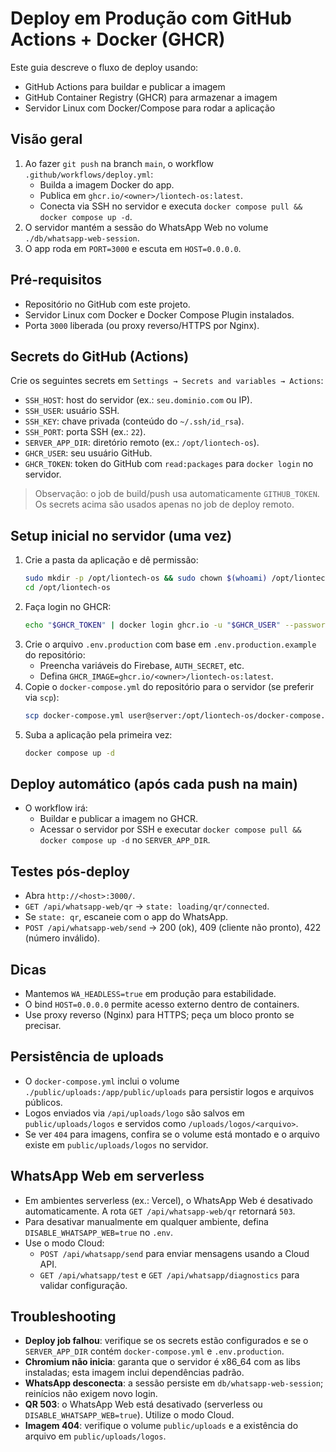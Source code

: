 # Deploy em Produção com GitHub Actions + Docker (GHCR)

Este guia descreve o fluxo de deploy usando:
- GitHub Actions para buildar e publicar a imagem
- GitHub Container Registry (GHCR) para armazenar a imagem
- Servidor Linux com Docker/Compose para rodar a aplicação

## Visão geral
1. Ao fazer `git push` na branch `main`, o workflow `.github/workflows/deploy.yml`:
   - Builda a imagem Docker do app.
   - Publica em `ghcr.io/<owner>/liontech-os:latest`.
   - Conecta via SSH no servidor e executa `docker compose pull && docker compose up -d`.
2. O servidor mantém a sessão do WhatsApp Web no volume `./db/whatsapp-web-session`.
3. O app roda em `PORT=3000` e escuta em `HOST=0.0.0.0`.

## Pré-requisitos
- Repositório no GitHub com este projeto.
- Servidor Linux com Docker e Docker Compose Plugin instalados.
- Porta `3000` liberada (ou proxy reverso/HTTPS por Nginx).

## Secrets do GitHub (Actions)
Crie os seguintes secrets em `Settings → Secrets and variables → Actions`:
- `SSH_HOST`: host do servidor (ex.: `seu.dominio.com` ou IP).
- `SSH_USER`: usuário SSH.
- `SSH_KEY`: chave privada (conteúdo do `~/.ssh/id_rsa`).
- `SSH_PORT`: porta SSH (ex.: `22`).
- `SERVER_APP_DIR`: diretório remoto (ex.: `/opt/liontech-os`).
- `GHCR_USER`: seu usuário GitHub.
- `GHCR_TOKEN`: token do GitHub com `read:packages` para `docker login` no servidor.

> Observação: o job de build/push usa automaticamente `GITHUB_TOKEN`. Os secrets acima são usados apenas no job de deploy remoto.

## Setup inicial no servidor (uma vez)
1. Crie a pasta da aplicação e dê permissão:
   ```bash
   sudo mkdir -p /opt/liontech-os && sudo chown $(whoami) /opt/liontech-os
   cd /opt/liontech-os
   ```
2. Faça login no GHCR:
   ```bash
   echo "$GHCR_TOKEN" | docker login ghcr.io -u "$GHCR_USER" --password-stdin
   ```
3. Crie o arquivo `.env.production` com base em `.env.production.example` do repositório:
   - Preencha variáveis do Firebase, `AUTH_SECRET`, etc.
   - Defina `GHCR_IMAGE=ghcr.io/<owner>/liontech-os:latest`.
4. Copie o `docker-compose.yml` do repositório para o servidor (se preferir via `scp`):
   ```bash
   scp docker-compose.yml user@server:/opt/liontech-os/docker-compose.yml
   ```
5. Suba a aplicação pela primeira vez:
   ```bash
   docker compose up -d
   ```

## Deploy automático (após cada push na main)
- O workflow irá:
  - Buildar e publicar a imagem no GHCR.
  - Acessar o servidor por SSH e executar `docker compose pull && docker compose up -d` no `SERVER_APP_DIR`.

## Testes pós-deploy
- Abra `http://<host>:3000/`.
- `GET /api/whatsapp-web/qr` → `state: loading/qr/connected`.
- Se `state: qr`, escaneie com o app do WhatsApp.
- `POST /api/whatsapp-web/send` → 200 (ok), 409 (cliente não pronto), 422 (número inválido).

## Dicas
- Mantemos `WA_HEADLESS=true` em produção para estabilidade.
- O bind `HOST=0.0.0.0` permite acesso externo dentro de containers.
- Use proxy reverso (Nginx) para HTTPS; peça um bloco pronto se precisar.

## Persistência de uploads
- O `docker-compose.yml` inclui o volume `./public/uploads:/app/public/uploads` para persistir logos e arquivos públicos.
- Logos enviados via `/api/uploads/logo` são salvos em `public/uploads/logos` e servidos como `/uploads/logos/<arquivo>`.
- Se ver `404` para imagens, confira se o volume está montado e o arquivo existe em `public/uploads/logos` no servidor.

## WhatsApp Web em serverless
- Em ambientes serverless (ex.: Vercel), o WhatsApp Web é desativado automaticamente. A rota `GET /api/whatsapp-web/qr` retornará `503`.
- Para desativar manualmente em qualquer ambiente, defina `DISABLE_WHATSAPP_WEB=true` no `.env`.
- Use o modo Cloud:
  - `POST /api/whatsapp/send` para enviar mensagens usando a Cloud API.
  - `GET /api/whatsapp/test` e `GET /api/whatsapp/diagnostics` para validar configuração.

## Troubleshooting
- **Deploy job falhou**: verifique se os secrets estão configurados e se o `SERVER_APP_DIR` contém `docker-compose.yml` e `.env.production`.
- **Chromium não inicia**: garanta que o servidor é x86_64 com as libs instaladas; esta imagem inclui dependências padrão.
- **WhatsApp desconecta**: a sessão persiste em `db/whatsapp-web-session`; reinícios não exigem novo login.
- **QR 503**: o WhatsApp Web está desativado (serverless ou `DISABLE_WHATSAPP_WEB=true`). Utilize o modo Cloud.
- **Imagem 404**: verifique o volume `public/uploads` e a existência do arquivo em `public/uploads/logos`.